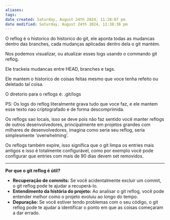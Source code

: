 ```yaml
---
aliases: 
tags: 
date created: Saturday, August 24th 2024, 11:28:07 pm
date modified: Saturday, August 24th 2024, 11:38:36 pm
---
```

O reflog é o historico do historico do git, ele aponta todas as mudancas dentro das branches, cada mudanças aplicadas dentro dela o git mantém.

Nos podemos visualizar, ou atualizar esses logs usando o commando git reflog.

Ele trackeia mudancas entre HEAD, branches e tags.

Ele mantem o historico de coisas feitas mesmo que voce tenha refeito ou deletado tal coisa.

O diretorio para o reflogs é: .git/logs

PS: Os logs do reflog literalmente grava tudo que voce faz, e ele mantem esse texto nao criptografado e de forma descomprimida.

Os reflogs sao locais, isso se deve pois não faz sentido você manter reflogs de outros desenvolvedores, principalmente em projetos grandes com milhares de desenvolvedores, imagina como seria seu reflog, seria simplesmente 'overwhelming'.

Os reflogs também expire, isso significa que o git limpa os entries mais antigos e isso é totalmente configurável, como por exemplo você pode configurar que entries com mais de 90 dias devem set removidos.

---

**Por que o git reflog é útil?**

- **Recuperação de commits:** Se você acidentalmente excluir um commit, o git reflog pode te ajudar a recuperá-lo.
- **Entendimento da história do projeto:** Ao analisar o git reflog, você pode entender melhor como o projeto evoluiu ao longo do tempo.
- **Depuração:** Se você estiver tendo problemas com o seu código, o git reflog pode te ajudar a identificar o ponto em que as coisas começaram a dar errado.